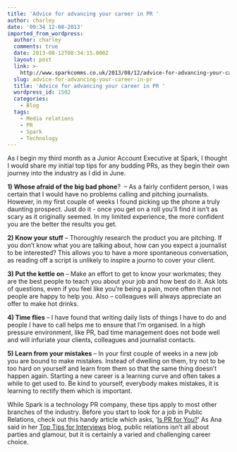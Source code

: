 ```yaml
---
title: 'Advice for advancing your career in PR '
author: charley
date: '09:34 12-08-2013'
imported_from_wordpress:
  author: charley
  comments: true
  date: 2013-08-12T08:34:15.000Z
  layout: post
  link: >-
    http://www.sparkcomms.co.uk/2013/08/12/advice-for-advancing-your-career-in-pr/
  slug: advice-for-advancing-your-career-in-pr
  title: 'Advice for advancing your career in PR '
  wordpress_id: 1502
  categories:
    - Blog
  tags:
    - Media relations
    - PR
    - Spark
    - Technology
---
```


As I begin my third month as a Junior Account Executive at Spark, I thought I would share my initial top tips for any budding PRs, as they begin their own journey into the industry as I did in June.

**1) Whose afraid of the big bad phone**?  – As a fairly confident person, I was certain that I would have no problems calling and pitching journalists. However, in my first couple of weeks I found picking up the phone a truly daunting prospect. Just do it - once you get on a roll you’ll find it isn’t as scary as it originally seemed. In my limited experience, the more confident you are the better the results you get.

**2) Know your stuff** – Thoroughly research the product you are pitching. If you don’t know what you are talking about, how can you expect a journalist to be interested? This allows you to have a more spontaneous conversation, as reading off a script is unlikely to inspire a journo to cover your client.

**3) Put the kettle on** – Make an effort to get to know your workmates; they are the best people to teach you about your job and how best do it. Ask lots of questions, even if you feel like you’re being a pain, more often than not people are happy to help you. Also – colleagues will always appreciate an offer to make hot drinks.

**4) Time flies** – I have found that writing daily lists of things I have to do and people I have to call helps me to ensure that I’m organised. In a high pressure environment, like PR, bad time management does not bode well and will infuriate your clients, colleagues and journalist contacts.

**5) Learn from your mistakes** – In your first couple of weeks in a new job you are bound to make mistakes. Instead of dwelling on them, try not to be too hard on yourself and learn from them so that the same thing doesn’t happen again. Starting a new career is a learning curve and often takes a while to get used to. Be kind to yourself, everybody makes mistakes, it is learning to rectify them which is important.

While Spark is a technology PR company, these tips apply to most other branches of the industry. Before you start to look for a job in Public Relations, check out this handy article which asks, ‘[Is PR for You?](http://www.cipr.co.uk/content/careers-cpd/careers-pr/pr-you)’ As Ana said in her [Top Tips for Interviews](http://www.sparkcomms.co.uk/2013/02/top-tips-for-interviews-and-getting-into-technology-pr/) blog, public relations isn’t all about parties and glamour, but it is certainly a varied and challenging career choice.
